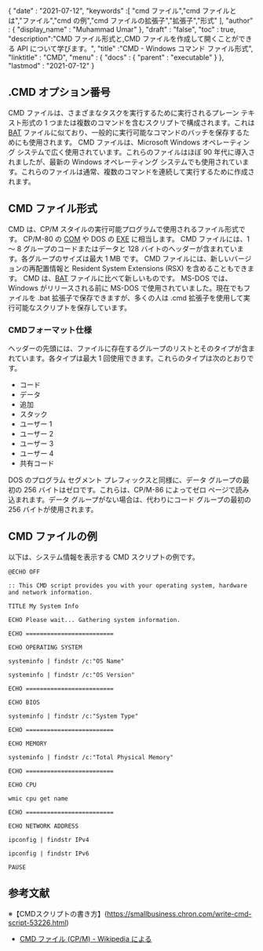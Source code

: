 {
  "date" : "2021-07-12",
  "keywords" :[ "cmd ファイル","cmd ファイルとは","ファイル","cmd の例","cmd ファイルの拡張子","拡張子","形式" ],
  "author" : {
    "display_name" : "Muhammad Umar"
},
  "draft" : "false",
  "toc" : true,
  "description":"CMD ファイル形式と,CMD ファイルを作成して開くことができる API について学びます。",
  "title" :"CMD - Windows コマンド ファイル形式",
  "linktitle" : "CMD",
  "menu" : {
    "docs" : {
      "parent" : "executable"
}
},
  "lastmod" : "2021-07-12"
}

## .CMD オプション番号
CMD ファイルは、さまざまなタスクを実行するために実行されるプレーン テキスト形式の 1 つまたは複数のコマンドを含むスクリプトで構成されます。これは [BAT](/executable/bat/) ファイルに似ており、一般的に実行可能なコマンドのバッチを保存するためにも使用されます。 CMD ファイルは、Microsoft Windows オペレーティング システムで広く使用されています。これらのファイルはほぼ 90 年代に導入されましたが、最新の Windows オペレーティング システムでも使用されています。これらのファイルは通常、複数のコマンドを連続して実行するために作成されます。

## CMD ファイル形式
CMD は、CP/M スタイルの実行可能プログラムで使用されるファイル形式です。 CP/M-80 の [COM](/executable/com/) や DOS の [EXE](/executable/exe/) に相当します。 CMD ファイルには、1 ～ 8 グループのコードまたはデータと 128 バイトのヘッダーが含まれています。各グループのサイズは最大 1 MB です。 CMD ファイルには、新しいバージョンの再配置情報と Resident System Extensions (RSX) を含めることもできます。 CMD は、[BAT](/executable/bat/) ファイルに比べて新しいものです。 MS-DOS では、Windows がリリースされる前に MS-DOS で使用されていました。現在でもファイルを .bat 拡張子で保存できますが、多くの人は .cmd 拡張子を使用して実行可能なスクリプトを保存しています。

### CMDフォーマット仕様

ヘッダーの先頭には、ファイルに存在するグループのリストとそのタイプが含まれています。各タイプは最大 1 回使用できます。これらのタイプは次のとおりです。

- コード
- データ
- 追加
- スタック
- ユーザー 1
- ユーザー 2
- ユーザー 3
- ユーザー 4
- 共有コード

DOS のプログラム セグメント プレフィックスと同様に、データ グループの最初の 256 バイトはゼロです。これらは、CP/M-86 によってゼロ ページで読み込まれます。データ グループがない場合は、代わりにコード グループの最初の 256 バイトが使用されます。
## CMD ファイルの例
以下は、システム情報を表示する CMD スクリプトの例です。
```
@ECHO OFF

:: This CMD script provides you with your operating system, hardware and network information.

TITLE My System Info

ECHO Please wait... Gathering system information.

ECHO =========================

ECHO OPERATING SYSTEM

systeminfo | findstr /c:"OS Name"

systeminfo | findstr /c:"OS Version"

ECHO =========================

ECHO BIOS

systeminfo | findstr /c:"System Type"

ECHO =========================

ECHO MEMORY

systeminfo | findstr /c:"Total Physical Memory"

ECHO =========================

ECHO CPU

wmic cpu get name

ECHO =========================

ECHO NETWORK ADDRESS

ipconfig | findstr IPv4

ipconfig | findstr IPv6

PAUSE
```



## 参考文献

※【CMDスクリプトの書き方】(https://smallbusiness.chron.com/write-cmd-script-53226.html)
* [CMD ファイル (CP/M) - Wikipedia による](https://en.wikipedia.org/wiki/CMD_file_(CP/M))

